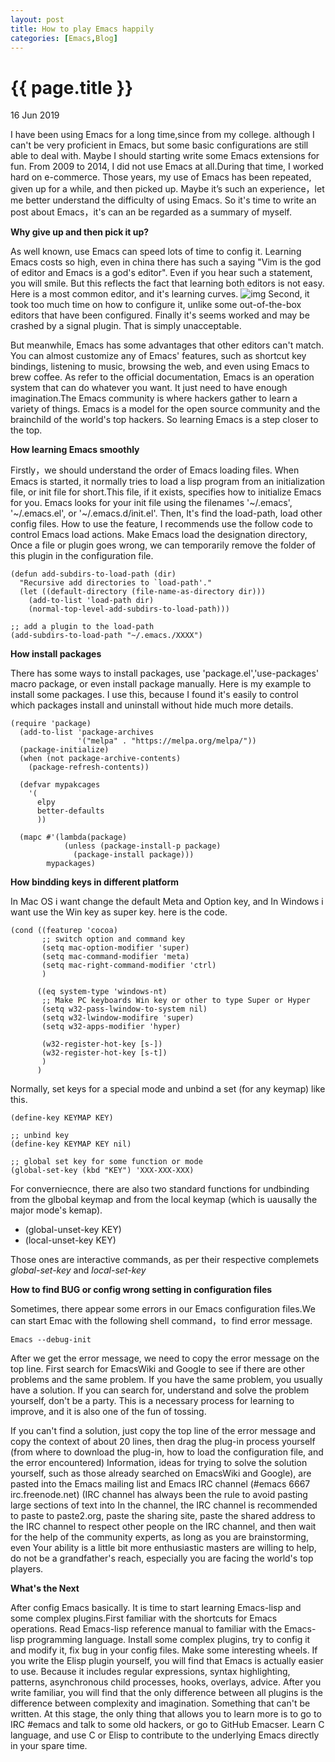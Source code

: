 ```yaml
---
layout: post
title: How to play Emacs happily
categories: [Emacs,Blog]
---
```

{{ page.title }}
==================
<p class="meta">16 Jun 2019</p>



I have been using Emacs for a long time,since from my college. although I can't be very proficient in Emacs,
but some basic configurations are still able to deal with. Maybe I should starting write some Emacs extensions
for fun.
From 2009 to 2014, I did not use Emacs at all.During that time, I worked hard on e-commerce. Those years, my use
of Emacs has been repeated, given up for a while, and then picked up. Maybe it’s such an experience，let me better
 understand the difficulty of using Emacs. So it's time to write an post about Emacs，it's can an be regarded
as a summary of myself.

**Why give up and then pick it up?**

As well known, use Emacs can speed lots of time to config it. Learning Emacs costs so high, even in china there has
such a saying "Vim is the  god of editor and Emacs is a god's editor". Even if you hear such a statement, you will
 smile. But this reflects the fact that learning both editors is not easy.
Here is a most common editor, and it's learning curves.
![img](http://ergoemacs.org/emacs/i/emacs_learning_curves.png)
Second, it took too much time on how to configure it, unlike some out-of-the-box editors that have been configured.
Finally it's seems worked  and may be crashed by a signal plugin. That is simply unacceptable.

But meanwhile, Emacs has some advantages that other editors can't match. You can almost customize any of Emacs' features,
such as shortcut key bindings, listening to music, browsing the web, and even using Emacs to brew coffee. As refer to
the official documentation, Emacs is an operation system that can do whatever you want. It just need to have enough
imagination.The Emacs community is where hackers gather to learn a variety of things. Emacs is a model for the open
source community and the brainchild of the world's top hackers. So learning Emacs is a step closer to the top.

**How learning Emacs smoothly**

Firstly，we should understand the order of Emacs loading files. When Emacs is started, it normally tries to load a
lisp program from an initialization file, or init file for short.This file, if it exists, specifies how to initialize
Emacs for you. Emacs looks for your init file using the filenames '~/.emacs', '~/.emacs.el', or '~/.emacs.d/init.el'.
Then, It's find the load-path, load other config files.
How to use the feature, I recommends use the follow code to control Emacs load actions. Make Emacs load the designation
directory, Once a file or plugin goes wrong, we can temporarily remove the folder of this plugin in the configuration file.

    (defun add-subdirs-to-load-path (dir)
      "Recursive add directories to `load-path'."
      (let ((default-directory (file-name-as-directory dir)))
        (add-to-list 'load-path dir)
        (normal-top-level-add-subdirs-to-load-path)))

    ;; add a plugin to the load-path
    (add-subdirs-to-load-path "~/.emacs./XXXX")

**How install packages**

There has some ways to install packages, use 'package.el','use-packages' macro package, or even install package manually.
Here is my example to install some packages. I use this, because I found it's easily to control which packages install and
uninstall without hide much more details.

    (require 'package)
      (add-to-list 'package-archives
                   '("melpa" . "https://melpa.org/melpa/"))
      (package-initialize)
      (when (not package-archive-contents)
        (package-refresh-contents))

      (defvar mypakcages
        '(
          elpy
          better-defaults
          ))

      (mapc #'(lambda(package)
                (unless (package-install-p package)
                  (package-install package)))
            mypackages)

**How bindding keys in different platform**

In Mac OS i want change the default Meta and Option key, and In Windows i want use the Win key as super key. here is the
code.

    (cond ((featurep 'cocoa)
           ;; switch option and command key
           (setq mac-option-modifier 'super)
           (setq mac-command-modifier 'meta)
           (setq mac-right-command-modifier 'ctrl)
           )

          ((eq system-type 'windows-nt)
           ;; Make PC keyboards Win key or other to type Super or Hyper
           (setq w32-pass-lwindow-to-system nil)
           (setq w32-lwindow-modifire 'super)
           (setq w32-apps-modifier 'hyper)

           (w32-register-hot-key [s-])
           (w32-register-hot-key [s-t])
           )
          )

Normally, set keys for a special mode and unbind a set (for any keymap) like this.

    (define-key KEYMAP KEY)

    ;; unbind key
    (define-key KEYMAP KEY nil)

    ;; global set key for some function or mode
    (global-set-key (kbd "KEY") 'XXX-XXX-XXX)

For converniecnce, there are also two standard functions for undbinding from the glbobal keymap and from the local keymap
(which is uausally the major mode's kemap).

-   (global-unset-key KEY)
-   (local-unset-key KEY)

Those ones are interactive commands, as per their respective complemets *global-set-key* and *local-set-key*

**How to find BUG or config wrong setting in configuration files**

Sometimes, there  appear some errors in our Emacs configuration files.We can start Emac with the following shell command，to find
error message.

    Emacs --debug-init

After we get the error message, we need to copy the error message on the top line. First search for EmacsWiki and Google
to see if there are other problems and the same problem. If you have the same problem, you usually have a solution. If
you can search for, understand and solve the problem yourself, don't be a party. This is a necessary process for learning
to improve, and it is also one of the fun of tossing.

If you can't find a solution, just copy the top line of the error message and copy the context of about 20 lines, then
drag the plug-in process yourself (from where to download the plug-in, how to load the configuration file, and the error
encountered) Information, ideas for trying to solve the solution yourself, such as those already searched on EmacsWiki
and Google), are pasted into the Emacs mailing list and Emacs IRC channel (#emacs 6667 irc.freenode.net) (IRC channel
has always been the rule to avoid pasting large sections of text into In the channel, the IRC channel is recommended
to paste to paste2.org, paste the sharing site, paste the shared address to the IRC channel to respect other people
on the IRC channel, and then wait for the help of the community experts, as long as you are brainstorming, even Your
ability is a little bit more enthusiastic masters are willing to help, do not be a grandfather's reach, especially you
are facing the world's top players.

**What's the Next**

After config Emacs basically. It is time to start learning Emacs-lisp and some complex plugins.First familiar with the
shortcuts for Emacs operations. Read Emacs-lisp reference manual to familiar with the Emacs-lisp programming language.
Install some complex plugins, try to config it and modify it, fix bug in your config files. Make some interesting wheels.
If you write the Elisp plugin yourself, you will find that Emacs is actually easier to use. Because it includes regular
expressions, syntax highlighting, patterns, asynchronous child processes, hooks, overlays, advice. After you write
familiar, you will find that the only difference between all plugins is the difference between complexity and imagination.
Something that can't be written. At this stage, the only thing that allows you to learn more is to go to IRC #emacs and talk
to some old hackers, or go to GitHub Emacser. Learn C language, and use C or Elisp to contribute to the underlying Emacs
directly in your spare time.
